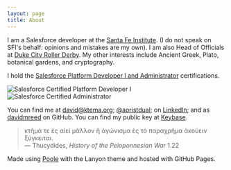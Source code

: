 ```yaml
---
layout: page
title: About
---
```


I am a Salesforce developer at the [Santa Fe Institute](http://www.santafe.edu). (I do not speak on SFI's behalf: opinions and mistakes are my own).
I am also Head of Officials at [Duke City Roller Derby](http://dukecityderby.com).
My other interests include Ancient Greek, Plato, botanical gardens, and cryptography.

I hold the [Salesforce Platform Developer I and Administrator](http://certification.salesforce.com/verification-email?init=1&email=david@ktema.org) certifications.

<img src="{{ site.baseurl }}/public/SFU_CRT_BDG_Pltfrm_Dev_I_RGB.png" alt="Salesforce Certified Platform Developer I" /> <img src="{{ site.baseurl }}/public/SFU_CRT_BDG_Admin_RGB.png" alt="Salesforce Certified Administrator" />

You can find me at [david@ktema.org](mailto:david@ktema.org); [@aoristdual](https://twitter.com/aoristdual); on [LinkedIn](https://www.linkedin.com/in/david-reed-16175b31);
and as [davidmreed](https://github.com/davidmreed) on GitHub.
You can find my public key at [Keybase](https://keybase.io/davidreed).

> <span class="greek">κτῆμά τε ἐς αἰεὶ μᾶλλον ἢ ἀγώνισμα ἐς τὸ παραχρῆμα ἀκούειν ξύγκειται.</span><br />
  &mdash; Thucydides, <cite>History of the Peloponnesian War</cite> 1.22

  Made using [Poole](http://getpoole.com) with the Lanyon theme and hosted with GitHub Pages.
